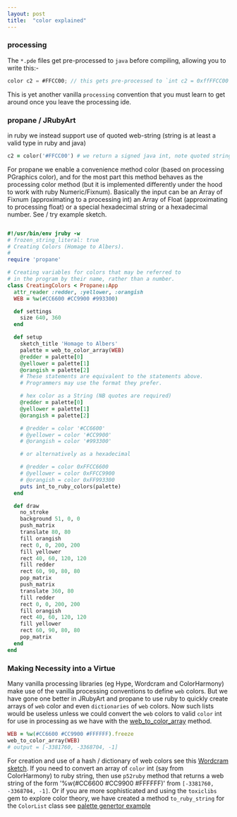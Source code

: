 ```yaml
---
layout: post
title:  "color explained"
---
```

### processing ###
The `*.pde` files get pre-processed to `java` before compiling, allowing you to write this:-

```java
color c2 = #FFCC00; // this gets pre-processed to `int c2 = 0xffFFCC00`
```
This is yet another vanilla `processing` convention that you must learn to get around once you leave the processing ide.

### propane  / JRubyArt ###

in ruby we instead support use of quoted web-string (string is at least a valid type in ruby and java)

```ruby
c2 = color('#FFCC00') # we return a signed java int, note quoted string
```

For propane we enable a convenience method color (based on processing PGraphics color), and for the most part this method behaves as the processing color method (but it is implemented differently under the hood to work with ruby Numeric/Fixnum). Basically the input can be an Array of Fixnum (approximating to a processing int) an Array of Float (approximating to processing float) or a special hexadecimal string or a hexadecimal number. See / try example sketch.

```ruby

#!/usr/bin/env jruby -w
# frozen_string_literal: true
# Creating Colors (Homage to Albers).
#
require 'propane'

# Creating variables for colors that may be referred to
# in the program by their name, rather than a number.
class CreatingColors < Propane::App
  attr_reader :redder, :yellower, :orangish
  WEB = %w(#CC6600 #CC9900 #993300)

  def settings
    size 640, 360
  end  

  def setup
    sketch_title 'Homage to Albers'
    palette = web_to_color_array(WEB)
    @redder = palette[0]
    @yellower = palette[1]
    @orangish = palette[2]
    # These statements are equivalent to the statements above.
    # Programmers may use the format they prefer.

    # hex color as a String (NB quotes are required)
    @redder = palette[0]
    @yellower = palette[1]
    @orangish = palette[2]

    # @redder = color '#CC6600'
    # @yellower = color '#CC9900'
    # @orangish = color '#993300'

    # or alternatively as a hexadecimal

    # @redder = color 0xFFCC6600
    # @yellower = color 0xFFCC9900
    # @orangish = color 0xFF993300
    puts int_to_ruby_colors(palette)
  end

  def draw
    no_stroke
    background 51, 0, 0
    push_matrix
    translate 80, 80
    fill orangish
    rect 0, 0, 200, 200
    fill yellower
    rect 40, 60, 120, 120
    fill redder
    rect 60, 90, 80, 80
    pop_matrix
    push_matrix
    translate 360, 80
    fill redder
    rect 0, 0, 200, 200
    fill orangish
    rect 40, 60, 120, 120
    fill yellower
    rect 60, 90, 80, 80
    pop_matrix
  end
end

```

### Making Necessity into a Virtue ###

Many vanilla processing libraries (eg Hype, Wordcram and ColorHarmony) make use of the vanilla processing conventions to define `web` colors. But we have gone one better in JRubyArt and propane to use ruby to quickly create arrays of `web` color and even `dictionaries` of `web` colors. Now such lists would be useless unless we could convert the `web` colors to valid `color` int for use in processing as we have with the [web_to_color_array][web] method.

```ruby
WEB = %w(#CC6600 #CC9900 #FFFFFF).freeze
web_to_color_array(WEB)
# output = [-3381760, -3368704, -1]
```

For creation and use of a hash / dictionary of web colors see this [Wordcram sketch][wordcram]. If you need to convert an array of `color` int (say from ColorHarmony) to ruby string, then use `p52ruby` method that returns a web string of the form '%w(#CC6600 #CC9900 #FFFFFF)' from `[-3381760, -3368704, -1]`. Or if you are more sophisticated and using the `toxiclibs` gem to explore color theory, we have created a method `to_ruby_string` for the `ColorList` class see [palette genertor example][palette]

[palette]:https://github.com/ruby-processing/JRubyArt-examples/blob/master/external_library/gem/toxiclibs/color_utils/palette_generator.rb
[wordcram]:https://github.com/ruby-processing/JRubyArt-examples/blob/master/external_library/gem/ruby_wordcram/fruits.rb
[web]:{{site.github.url}}/summary/
[processing]:https://processing.org/reference/color_datatype.html
